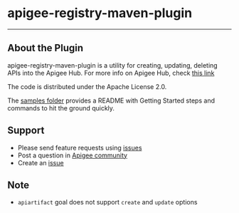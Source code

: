 # apigee-registry-maven-plugin

----------------
About the Plugin
----------------

apigee-registry-maven-plugin is a utility for creating, updating, deleting APIs into the Apigee Hub. For more info on Apigee Hub, check [this link](https://cloud.google.com/apigee/docs/api-hub/what-is-api-hub)

The code is distributed under the Apache License 2.0.


The [samples folder](./samples) provides a README with Getting Started steps and commands to hit the ground quickly. 


## Support
* Please send feature requests using [issues](https://github.com/apigee/apigee-registry-maven-plugin/issues)
* Post a question in [Apigee community](https://community.apigee.com/index.html)
* Create an [issue](https://github.com/apigee/apigee-registry-maven-plugin/issues/new)

## Note
* `apiartifact` goal does not support `create` and `update` options
